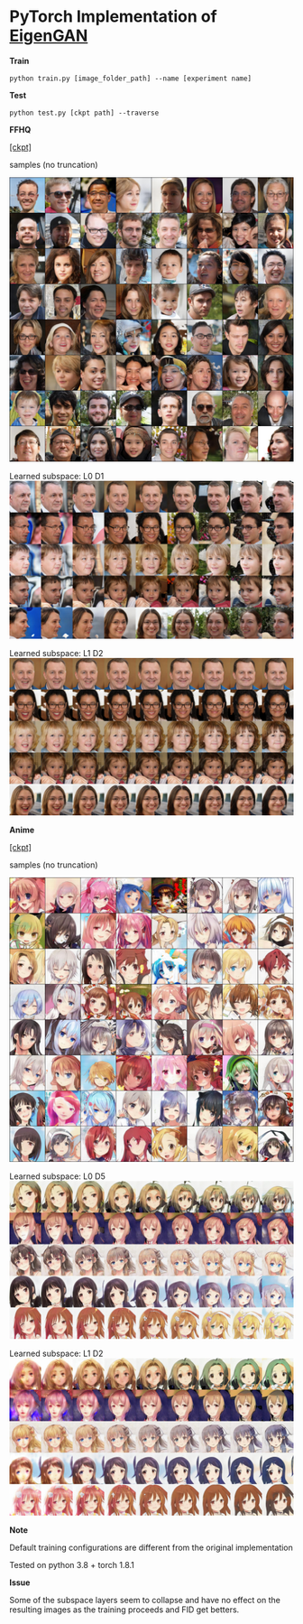 # PyTorch Implementation of [EigenGAN](https://arxiv.org/pdf/2104.12476.pdf) 


**Train**
```
python train.py [image_folder_path] --name [experiment name]
```


**Test**
```
python test.py [ckpt path] --traverse
```


**FFHQ** 

[[ckpt]](https://drive.google.com/file/d/1WNHlNibrgEo0elVB-epS5GO2J0YzkvNC/view?usp=sharing)

samples (no truncation)

![./docs/ffhq/sample.jpg](./docs/ffhq/sample.jpg)

Learned subspace: L0 D1
![./docs/ffhq/traverse_L0_D1.jpg](./docs/ffhq/traverse_L0_D1.jpg)

Learned subspace: L1 D2
![./docs/ffhq/traverse_L1_D2.jpg](./docs/ffhq/traverse_L1_D2.jpg)


**Anime**

[[ckpt]](https://drive.google.com/file/d/1NO6oXs4yvtIidirXqG9HxbEyHS9l8jdR/view?usp=sharing)

samples (no truncation)

![./docs/anime/sample.jpg](./docs/anime/sample.jpg)

Learned subspace: L0 D5
![./docs/anime/traverse_L0_D5.jpg](./docs/anime/traverse_L0_D5.jpg)

Learned subspace: L1 D2
![./docs/anime/traverse_L1_D2.jpg](./docs/anime/traverse_L1_D2.jpg)



**Note** 

Default training configurations are different from the original implementation 

Tested on python 3.8 + torch 1.8.1


**Issue**

Some of the subspace layers seem to collapse and have no effect on the resulting images as the training proceeds and FID get betters.
